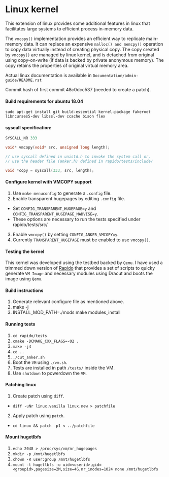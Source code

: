 Linux kernel
============
This extension of linux provides some additional features in linux that facilitates large systems to efficient process in-memory data.

The ```vmcopy()``` implementation provides an efficient way to replicate main-memory data. It can replace an expensive ```malloc() and memcpy()``` operation to copy data virtually instead of creating physical copy. The copy created by ```vmcopy()``` are managed by linux kernel, and is detached from original using copy-on-write (if data is backed by private anonymous memory). The copy retains the properties of original virtual memory area.

Actual linux documentation is available in `Documentation/admin-guide/README.rst`

Commit hash of first commit 48c0dcc537 (needed to create a patch).

#### Build requirements for ubuntu 18.04
`sudo apt-get install git build-essential kernel-package fakeroot libncurses5-dev libssl-dev ccache bison flex`

#### syscall specification:
```c
SYSCALL_NR 333

void* vmcopy(void* src, unsigned long length);

// use syscall defined in unistd.h to invoke the system call or,
// use the header file (anker.h) defined in rapido/tests/include/

void *copy = syscall(333, src, length);
```
#### Configure kernel with VMCOPY support
1. Use `make menuconfig` to generate a `.config` file.
2. Enable transparent hugepages by editing `.config` file.
  * Set `CONFIG_TRANSPARENT_HUGEPAGE=y` and `CONFIG_TRANSPARENT_HUGEPAGE_MADVISE=y`.
  * These options are necessary to run the tests specified under rapido/tests/src/
3. Enable `vmcopy()` by setting `CONFIG_ANKER_VMCOPY=y`.
4. Currently `TRANSPARENT_HUGEPAGE` must be enabled to use `vmcopy()`.

#### Testing the kernel
This kernel was developed using the testbed backed by `Qemu`. I have used a trimmed down version of [Rapido](https://github.com/rapido-linux/rapido) that provides a set of scripts to quicky generate `VM Image` and necessary modules using Dracut and boots the image using `Qemu`.

#### Build instructions
1. Generate relevant configure file as mentioned above.
2. make -j
3. INSTALL_MOD_PATH=./mods make modules_install

#### Running tests
1. `cd rapido/tests`
2. `cmake -DCMAKE_CXX_FLAGS=-O2 .`
3. `make -j4`
4. `cd ..`
5. `./cut_anker.sh`
6. Boot the `VM` using `./vm.sh`.
7. Tests are installed in path `/tests/` inside the VM.
8. Use `shutdown` to powerdown the `VM`.

#### Patching linux
1. Create patch using `diff`.
  * `diff -uNr linux.vanilla linux.new > patchfile`
2. Apply patch using `patch`.
  * `cd linux && patch -p1 < ../patchfile`

#### Mount hugetlbfs
1. ```echo 2048 > /proc/sys/vm/nr_hugepages```
2. ```mkdir -p /mnt/hugetlbfs```
3. ```chown -R user:group /mnt/hugetlbfs```
4. ```mount -t hugetlbfs -o uid=<userid>,gid=<groupid>,pagesize=2M,size=4G,nr_inodes=1024 none /mnt/hugetlbfs```
